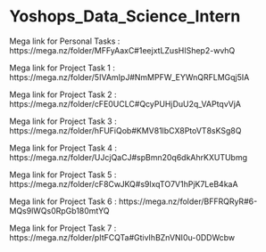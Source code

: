 # Yoshops_Data_Science_Intern

<p>Mega link for Personal Tasks : https://mega.nz/folder/MFFyAaxC#1eejxtLZusHIShep2-wvhQ</p>
<p>Mega link for Project Task 1 : https://mega.nz/folder/5IVAmIpJ#NmMPFW_EYWnQRFLMGqj5IA</p>
<p>Mega link for Project Task 2 : https://mega.nz/folder/cFE0UCLC#QcyPUHjDuU2q_VAPtqvVjA</p>
<p>Mega link for Project Task 3 : https://mega.nz/folder/hFUFiQob#KMV81lbCX8PtoVT8sKSg8Q</p>
<p>Mega link for Project Task 4 : https://mega.nz/folder/UJcjQaCJ#spBmn20q6dkAhrKXUTUbmg</p>
<p>Mega link for Project Task 5 : https://mega.nz/folder/cF8CwJKQ#s9lxqTO7V1hPjK7LeB4kaA</p>
<p>Mega link for Project Task 6 : https://mega.nz/folder/BFFRQRyR#6-MQs9lWQs0RpGb180mtYQ</p>
<p>Mega link for Project Task 7 : https://mega.nz/folder/pItFCQTa#GtivIhBZnVNI0u-0DDWcbw</p>
